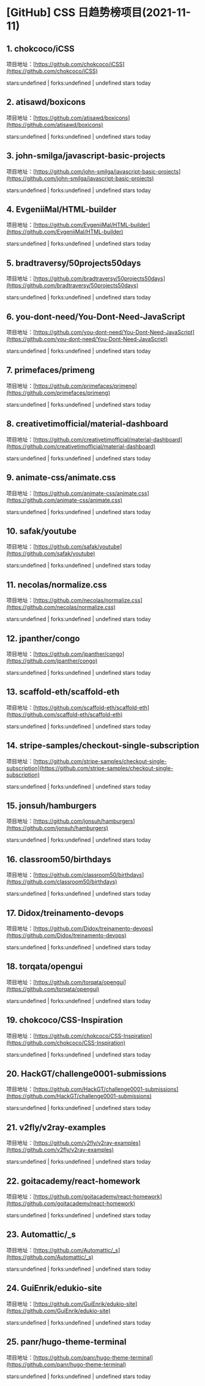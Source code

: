 # [GitHub] CSS 日趋势榜项目(2021-11-11)

## 1. chokcoco/iCSS 

项目地址：[https://github.com/chokcoco/iCSS](https://github.com/chokcoco/iCSS)

stars:undefined | forks:undefined | undefined stars today 



## 2. atisawd/boxicons 

项目地址：[https://github.com/atisawd/boxicons](https://github.com/atisawd/boxicons)

stars:undefined | forks:undefined | undefined stars today 



## 3. john-smilga/javascript-basic-projects 

项目地址：[https://github.com/john-smilga/javascript-basic-projects](https://github.com/john-smilga/javascript-basic-projects)

stars:undefined | forks:undefined | undefined stars today 



## 4. EvgeniiMal/HTML-builder 

项目地址：[https://github.com/EvgeniiMal/HTML-builder](https://github.com/EvgeniiMal/HTML-builder)

stars:undefined | forks:undefined | undefined stars today 



## 5. bradtraversy/50projects50days 

项目地址：[https://github.com/bradtraversy/50projects50days](https://github.com/bradtraversy/50projects50days)

stars:undefined | forks:undefined | undefined stars today 



## 6. you-dont-need/You-Dont-Need-JavaScript 

项目地址：[https://github.com/you-dont-need/You-Dont-Need-JavaScript](https://github.com/you-dont-need/You-Dont-Need-JavaScript)

stars:undefined | forks:undefined | undefined stars today 



## 7. primefaces/primeng 

项目地址：[https://github.com/primefaces/primeng](https://github.com/primefaces/primeng)

stars:undefined | forks:undefined | undefined stars today 



## 8. creativetimofficial/material-dashboard 

项目地址：[https://github.com/creativetimofficial/material-dashboard](https://github.com/creativetimofficial/material-dashboard)

stars:undefined | forks:undefined | undefined stars today 



## 9. animate-css/animate.css 

项目地址：[https://github.com/animate-css/animate.css](https://github.com/animate-css/animate.css)

stars:undefined | forks:undefined | undefined stars today 



## 10. safak/youtube 

项目地址：[https://github.com/safak/youtube](https://github.com/safak/youtube)

stars:undefined | forks:undefined | undefined stars today 



## 11. necolas/normalize.css 

项目地址：[https://github.com/necolas/normalize.css](https://github.com/necolas/normalize.css)

stars:undefined | forks:undefined | undefined stars today 



## 12. jpanther/congo 

项目地址：[https://github.com/jpanther/congo](https://github.com/jpanther/congo)

stars:undefined | forks:undefined | undefined stars today 



## 13. scaffold-eth/scaffold-eth 

项目地址：[https://github.com/scaffold-eth/scaffold-eth](https://github.com/scaffold-eth/scaffold-eth)

stars:undefined | forks:undefined | undefined stars today 



## 14. stripe-samples/checkout-single-subscription 

项目地址：[https://github.com/stripe-samples/checkout-single-subscription](https://github.com/stripe-samples/checkout-single-subscription)

stars:undefined | forks:undefined | undefined stars today 



## 15. jonsuh/hamburgers 

项目地址：[https://github.com/jonsuh/hamburgers](https://github.com/jonsuh/hamburgers)

stars:undefined | forks:undefined | undefined stars today 



## 16. classroom50/birthdays 

项目地址：[https://github.com/classroom50/birthdays](https://github.com/classroom50/birthdays)

stars:undefined | forks:undefined | undefined stars today 



## 17. Didox/treinamento-devops 

项目地址：[https://github.com/Didox/treinamento-devops](https://github.com/Didox/treinamento-devops)

stars:undefined | forks:undefined | undefined stars today 



## 18. torqata/opengui 

项目地址：[https://github.com/torqata/opengui](https://github.com/torqata/opengui)

stars:undefined | forks:undefined | undefined stars today 



## 19. chokcoco/CSS-Inspiration 

项目地址：[https://github.com/chokcoco/CSS-Inspiration](https://github.com/chokcoco/CSS-Inspiration)

stars:undefined | forks:undefined | undefined stars today 



## 20. HackGT/challenge0001-submissions 

项目地址：[https://github.com/HackGT/challenge0001-submissions](https://github.com/HackGT/challenge0001-submissions)

stars:undefined | forks:undefined | undefined stars today 



## 21. v2fly/v2ray-examples 

项目地址：[https://github.com/v2fly/v2ray-examples](https://github.com/v2fly/v2ray-examples)

stars:undefined | forks:undefined | undefined stars today 



## 22. goitacademy/react-homework 

项目地址：[https://github.com/goitacademy/react-homework](https://github.com/goitacademy/react-homework)

stars:undefined | forks:undefined | undefined stars today 



## 23. Automattic/_s 

项目地址：[https://github.com/Automattic/_s](https://github.com/Automattic/_s)

stars:undefined | forks:undefined | undefined stars today 



## 24. GuiEnrik/edukio-site 

项目地址：[https://github.com/GuiEnrik/edukio-site](https://github.com/GuiEnrik/edukio-site)

stars:undefined | forks:undefined | undefined stars today 



## 25. panr/hugo-theme-terminal 

项目地址：[https://github.com/panr/hugo-theme-terminal](https://github.com/panr/hugo-theme-terminal)

stars:undefined | forks:undefined | undefined stars today 



